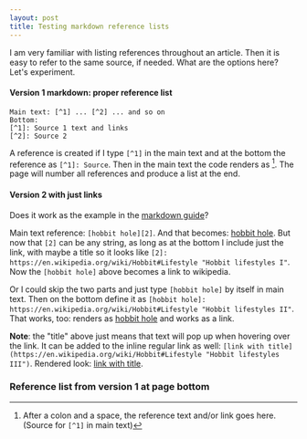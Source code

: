 ```yaml
---
layout: post
title: Testing markdown reference lists
---
```


I am very familiar with listing references throughout an article. Then it is easy to refer to the same source, if needed. What are the options here? Let's experiment.

#### Version 1 markdown: proper reference list

```
Main text: [^1] ... [^2] ... and so on
Bottom: 
[^1]: Source 1 text and links
[^2]: Source 2
```

A reference is created if I type `[^1]` in the main text and at the bottom the reference as `[^1]: Source`. Then in the main text the code renders as [^1]. The page will number all references and produce a list at the end.

#### Version 2 with just links

Does it work as the example in the [markdown guide](https://www.markdownguide.org/basic-syntax/#reference-style-links)?

Main text reference: `[hobbit hole][2]`. And that becomes: [hobbit hole][2]. But now that `[2]` can be any string, as long as at the bottom I include just the link, with maybe a title so it looks like `[2]: https://en.wikipedia.org/wiki/Hobbit#Lifestyle "Hobbit lifestyles I"`. Now the `[hobbit hole]` above becomes a link to wikipedia.

Or I could skip the two parts and just type `[hobbit hole]` by itself in main text. Then on the bottom define it as `[hobbit hole]: https://en.wikipedia.org/wiki/Hobbit#Lifestyle "Hobbit lifestyles II"`. That works, too: renders as [hobbit hole] and works as a link.

**Note**: the "title" above just means that text will pop up when hovering over the link. It can be added to the inline regular link as well: `[link with title](https://en.wikipedia.org/wiki/Hobbit#Lifestyle "Hobbit lifestyles III")`. Rendered look: [link with title](https://en.wikipedia.org/wiki/Hobbit#Lifestyle "Hobbit lifestyles III"). 

[2]: https://en.wikipedia.org/wiki/Hobbit#Lifestyle "Hobbit lifestyles I"

[hobbit hole]: https://en.wikipedia.org/wiki/Hobbit#Lifestyle "Hobbit lifestyles II"

### Reference list from version 1 at page bottom

[^1]: After a colon and a space, the reference text and/or link goes here. (Source for `[^1]` in main text)
